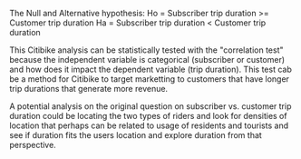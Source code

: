 The Null and Alternative hypothesis:
Ho = Subscriber trip duration >= Customer trip duration
Ha = Subscriber trip duration < Customer trip duration

This Citibike analysis can be statistically tested with the "correlation test" because the independent 
variable is categorical (subscriber or customer) and how does it impact the dependent variable (trip duration). 
This test cab be a method for Citibike to target marketting to customers that have longer trip 
durations that generate more revenue.

A potential analysis on the original question on subscriber vs. customer trip duration could be locating the two types of riders and look for densities of location that perhaps can be related to usage of residents and tourists and see if duration fits the users location and explore duration from that perspective.
